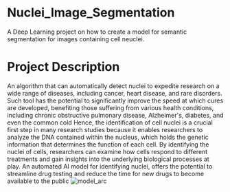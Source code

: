# Nuclei_Image_Segmentation
A Deep Learning project on how to create a model for semantic segmentation for images containing cell neuclei.
# Project Description

An algorithm that can automatically detect nuclei to expedite research on a wide range of diseases, including cancer, heart disease, and rare disorders. Such tool has the potential to significantly improve the speed at which cures are developed, benefiting those suffering from various health conditions, including chronic obstructive pulmonary disease, Alzheimer's, diabetes, and even the common cold
Hence, the identification of cell nuclei is a crucial first step in many research studies because it enables researchers to analyze the DNA contained within the nucleus, which holds the genetic information that determines the function of each cell. By identifying the nuclei of cells, researchers can examine how cells respond to different treatments and gain insights into the underlying biological processes at play. An automated AI model for identifying nuclei, offers the potential to streamline drug testing and reduce the time for new drugs to become available to the public
![model_arc](https://user-images.githubusercontent.com/125865422/221140642-02a151f7-b604-4eda-88b5-44058d514b12.png)
